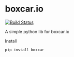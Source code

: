 boxcar.io
=========

[![Build Status](https://travis-ci.org/GuoJing/boxcar.io.png?branch=master)](https://travis-ci.org/GuoJing/boxcar.io)

A simple python lib for boxcar.io

Install

    pip install boxcar
